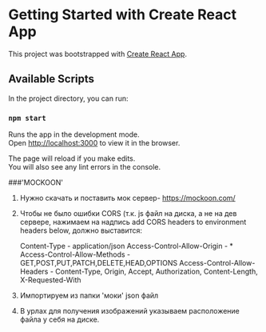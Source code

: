 # Getting Started with Create React App

This project was bootstrapped with [Create React App](https://github.com/facebook/create-react-app).

## Available Scripts

In the project directory, you can run:

### `npm start`

Runs the app in the development mode.\
Open [http://localhost:3000](http://localhost:3000) to view it in the browser.

The page will reload if you make edits.\
You will also see any lint errors in the console.

###'MOCKOON'
1. Нужно скачать и поставить мок сервер- https://mockoon.com/

2. Чтобы не было ошибки CORS (т.к. js файл на диска, а не на дев сервере, нажимаем на надпись add CORS headers to environment headers below, должно выставится:

	Content-Type - application/json
	Access-Control-Allow-Origin - *
	Access-Control-Allow-Methods - GET,POST,PUT,PATCH,DELETE,HEAD,OPTIONS 
	Access-Control-Allow-Headers - Content-Type, Origin, Accept, Authorization, Content-Length, X-Requested-With

3. Импортируем из папки 'моки' json файл
4. В урлах для получения изображений указываем расположение файла у себя на диске.